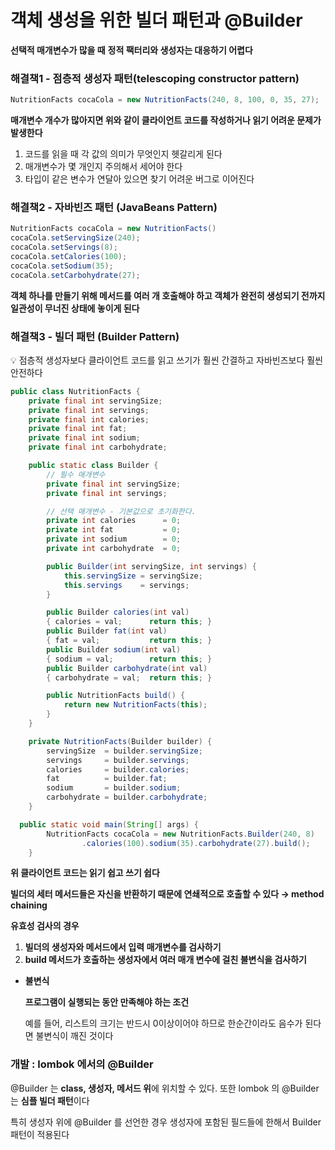 # 객체 생성을 위한 빌더 패턴과 @Builder

**선택적 매개변수가 많을 때** **정적 팩터리와 생성자는 대응하기 어렵다**

### 해결책1 - 점층적 생성자 패턴(telescoping constructor pattern)

```java
NutritionFacts cocaCola = new NutritionFacts(240, 8, 100, 0, 35, 27);
```

**매개변수 개수가 많아지면 위와 같이 클라이언트 코드를 작성하거나 읽기 어려운 문제가 발생한다**

1. 코드를 읽을 때 각 값의 의미가 무엇인지 헷갈리게 된다
2. 매개변수가 몇 개인지 주의해서 세어야 한다
3. 타입이 같은 변수가 연달아 있으면 찾기 어려운 버그로 이어진다

### 해결책2 - 자바빈즈 패턴 (JavaBeans Pattern)

```java
NutritionFacts cocaCola = new NutritionFacts()
cocaCola.setServingSize(240);
cocaCola.setServings(8);
cocaCola.setCalories(100);
cocaCola.setSodium(35);
cocaCola.setCarbohydrate(27);
```

**객체 하나를 만들기 위해 메서드를 여러 개 호출해야 하고 객체가 완전히 생성되기 전까지 일관성이 무너진 상태에 놓이게 된다**

### 해결책3 - 빌더 패턴 (Builder Pattern)

<aside>
💡 점층적 생성자보다 클라이언트 코드를 읽고 쓰기가 훨씬 간결하고 자바빈즈보다 훨씬 안전하다

</aside>

```java
public class NutritionFacts {
    private final int servingSize;
    private final int servings;
    private final int calories;
    private final int fat;
    private final int sodium;
    private final int carbohydrate;

    public static class Builder {
        // 필수 매개변수
        private final int servingSize;
        private final int servings;

        // 선택 매개변수 - 기본값으로 초기화한다.
        private int calories      = 0;
        private int fat           = 0;
        private int sodium        = 0;
        private int carbohydrate  = 0;

        public Builder(int servingSize, int servings) {
            this.servingSize = servingSize;
            this.servings    = servings;
        }

        public Builder calories(int val)
        { calories = val;      return this; }
        public Builder fat(int val)
        { fat = val;           return this; }
        public Builder sodium(int val)
        { sodium = val;        return this; }
        public Builder carbohydrate(int val)
        { carbohydrate = val;  return this; }

        public NutritionFacts build() {
            return new NutritionFacts(this);
        }
    }

    private NutritionFacts(Builder builder) {
        servingSize  = builder.servingSize;
        servings     = builder.servings;
        calories     = builder.calories;
        fat          = builder.fat;
        sodium       = builder.sodium;
        carbohydrate = builder.carbohydrate;
    }
```

```java
  public static void main(String[] args) {
        NutritionFacts cocaCola = new NutritionFacts.Builder(240, 8)
                .calories(100).sodium(35).carbohydrate(27).build();
    }
```
**위 클라이언트 코드는 읽기 쉽고 쓰기 쉽다**

**빌더의 세터 메서드들은 자신을 반환하기 때문에 연쇄적으로 호출할 수 있다 → method chaining**

**유효성 검사의 경우**

1. **빌더의 생성자와 메서드에서 입력 매개변수를 검사하기**
2. **build 메서드가 호출하는 생성자에서 여러 매개 변수에 걸친 불변식을 검사하기**

- **불변식**

  **프로그램이 실행되는 동안 만족해야 하는 조건**

  예를 들어, 리스트의 크기는 반드시 0이상이어야 하므로 한순간이라도 음수가 된다면 불변식이 깨진 것이다


### 개발 : lombok 에서의 @Builder

@Builder 는 **class, 생성자, 메서드 위**에 위치할 수 있다. 또한 lombok 의 @Builder 는 **심플 빌더 패턴**이다

특히 생성자 위에 @Builder 를 선언한 경우 생성자에 포함된 필드들에 한해서 Builder 패턴이 적용된다
